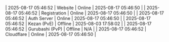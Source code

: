 | 2025-08-17 05:46:52 | Website | Online | 2025-08-17 05:46:50 |
| 2025-08-17 05:46:52 | Registration | Online | 2025-08-17 05:46:50 |
| 2025-08-17 05:46:52 | Auth Server | Online | 2025-08-17 05:46:50 |
| 2025-08-17 05:46:52 | Kezan (PvE) | Offline | 2025-08-03 17:58:02 |
| 2025-08-17 05:46:52 | Gurubashi (PvP) | Offline | N/A |
| 2025-08-17 05:46:52 | Cloudflare | Online | 2025-08-17 05:46:50 |
